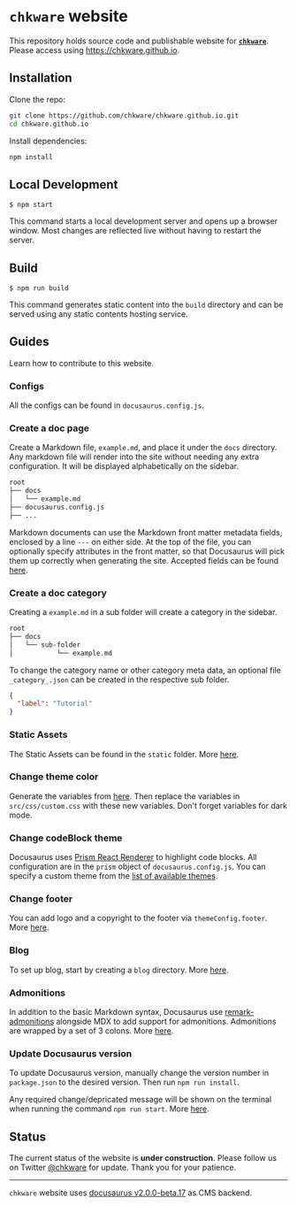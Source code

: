 # `chkware` website

This repository holds source code and publishable website for [**`chkware`**](https://github.com/chkware/cli#readme). Please access using https://chkware.github.io.

## Installation

Clone the repo:

```sh
git clone https://github.com/chkware/chkware.github.io.git
cd chkware.github.io
```

Install dependencies:

```sh
npm install
```

## Local Development

```
$ npm start
```

This command starts a local development server and opens up a browser window. Most changes are reflected live without having to restart the server.

## Build

```
$ npm run build
```

This command generates static content into the `build` directory and can be served using any static contents hosting service.

## Guides

Learn how to contribute to this website.

### Configs

All the configs can be found in `docusaurus.config.js`.

### Create a doc page

Create a Markdown file, `example.md`, and place it under the `docs` directory. Any markdown file will render into the site without needing any extra configuration. It will be displayed alphabetically on the sidebar.

```bash
root
├── docs
│   └── example.md
├── docusaurus.config.js
├── ...
```

Markdown documents can use the Markdown front matter metadata fields, enclosed by a line `---` on either side. At the top of the file, you can optionally specify attributes in the front matter, so that Docusaurus will pick them up correctly when generating the site. Accepted fields can be found [here](https://docusaurus.io/docs/next/api/plugins/@docusaurus/plugin-content-docs#markdown-front-matter).

### Create a doc category

Creating a `example.md` in a sub folder will create a category in the sidebar.

```bash
root
├── docs
│	└── sub-folder
│           └── example.md
```

To change the category name or other category meta data, an optional file `_category_.json` can be created in the respective sub folder.

```json
{
  "label": "Tutorial"
}
```

### Static Assets

The Static Assets can be found in the `static` folder. More [here](https://docusaurus.io/docs/next/static-assets).

### Change theme color

Generate the variables from [here](https://docusaurus.io/docs/next/styling-layout#styling-your-site-with-infima). Then replace the variables in `src/css/custom.css` with these new variables. Don't forget variables for dark mode.

### Change codeBlock theme

Docusaurus uses [Prism React Renderer](https://github.com/FormidableLabs/prism-react-renderer) to highlight code blocks. All configuration are in the `prism` object of `docusaurus.config.js`. You can specify a custom theme from the [list of available themes](https://github.com/FormidableLabs/prism-react-renderer/tree/master/src/themes).

### Change footer

You can add logo and a copyright to the footer via `themeConfig.footer`. More [here](https://docusaurus.io/docs/next/api/themes/configuration#footer-1).

### Blog

To set up blog, start by creating a `blog` directory. More [here](https://docusaurus.io/docs/next/blog).

### Admonitions

In addition to the basic Markdown syntax, Docusaurus use [remark-admonitions](https://github.com/elviswolcott/remark-admonitions) alongside MDX to add support for admonitions. Admonitions are wrapped by a set of 3 colons. More [here](https://docusaurus.io/docs/next/markdown-features/admonitions).

### Update Docusaurus version

To update Docusaurus version, manually change the version number in `package.json` to the desired version. Then run `npm run install`.

Any required change/depricated message will be shown on the terminal when running the command `npm run start`. More [here](https://docusaurus.io/docs/next/installation#updating-your-docusaurus-version).

## Status

The current status of the website is **under construction**. Please follow us on Twitter [@chkware](https://twitter.com/chkware) for update. Thank you for your patience.

---

`chkware` website uses [docusaurus v2.0.0-beta.17](https://github.com/facebook/docusaurus/releases/tag/v2.0.0-beta.17) as CMS backend.
